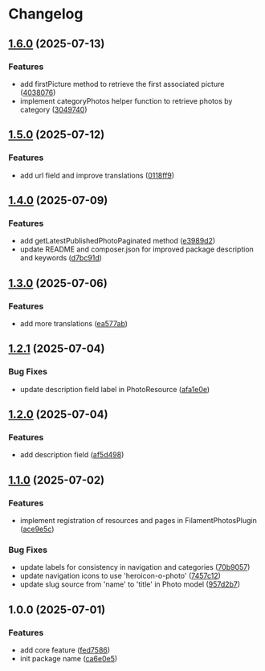 # Changelog

## [1.6.0](https://github.com/rectitude-open/filament-photos/compare/v1.5.0...v1.6.0) (2025-07-13)


### Features

* add firstPicture method to retrieve the first associated picture ([4038076](https://github.com/rectitude-open/filament-photos/commit/4038076a88399fb4062c25939ede5a67149b2229))
* implement categoryPhotos helper function to retrieve photos by category ([3049740](https://github.com/rectitude-open/filament-photos/commit/30497402ae99ceb5728eceda5448350e7015498b))

## [1.5.0](https://github.com/rectitude-open/filament-photos/compare/v1.4.0...v1.5.0) (2025-07-12)


### Features

* add url field and improve translations ([0118ff9](https://github.com/rectitude-open/filament-photos/commit/0118ff9f41f23996ee735a085cabbc45b933d83a))

## [1.4.0](https://github.com/rectitude-open/filament-photos/compare/v1.3.0...v1.4.0) (2025-07-09)


### Features

* add getLatestPublishedPhotoPaginated method ([e3989d2](https://github.com/rectitude-open/filament-photos/commit/e3989d215a59a450a5fcc5db0f29c306d6f37270))
* update README and composer.json for improved package description and keywords ([d7bc91d](https://github.com/rectitude-open/filament-photos/commit/d7bc91dda1010d54c4041e2adadc28eb3a055592))

## [1.3.0](https://github.com/rectitude-open/filament-photos/compare/v1.2.1...v1.3.0) (2025-07-06)


### Features

* add more translations ([ea577ab](https://github.com/rectitude-open/filament-photos/commit/ea577abfaecfce3d53cee66791d468df47f205be))

## [1.2.1](https://github.com/rectitude-open/filament-photos/compare/v1.2.0...v1.2.1) (2025-07-04)


### Bug Fixes

* update description field label in PhotoResource ([afa1e0e](https://github.com/rectitude-open/filament-photos/commit/afa1e0e0105e5b1c7ff791ea0d4c7f8de3c42de5))

## [1.2.0](https://github.com/rectitude-open/filament-photos/compare/v1.1.0...v1.2.0) (2025-07-04)


### Features

* add description field ([af5d498](https://github.com/rectitude-open/filament-photos/commit/af5d4980953b682992a5390a79cd2747bb9a3078))

## [1.1.0](https://github.com/rectitude-open/filament-photos/compare/v1.0.0...v1.1.0) (2025-07-02)


### Features

* implement registration of resources and pages in FilamentPhotosPlugin ([ace9e5c](https://github.com/rectitude-open/filament-photos/commit/ace9e5c691b6f541c44a874ac25d74117bff7fa8))


### Bug Fixes

* update labels for consistency in navigation and categories ([70b9057](https://github.com/rectitude-open/filament-photos/commit/70b9057c07647a66273daa9863218a13c492de35))
* update navigation icons to use 'heroicon-o-photo' ([7457c12](https://github.com/rectitude-open/filament-photos/commit/7457c1235b06f23d28ff9859198c77214254b4e0))
* update slug source from 'name' to 'title' in Photo model ([957d2b7](https://github.com/rectitude-open/filament-photos/commit/957d2b79e2c14315a06192ad1ca74c4998735de9))

## 1.0.0 (2025-07-01)


### Features

* add core feature ([fed7586](https://github.com/rectitude-open/filament-photos/commit/fed75862e85a832664e0f09f77ddad751149f06e))
* init package name ([ca6e0e5](https://github.com/rectitude-open/filament-photos/commit/ca6e0e5d91fe4211a4601ff3567a4cb3b154766b))
